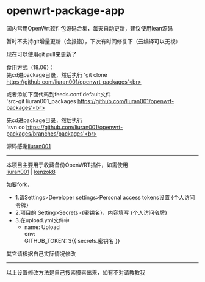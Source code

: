 # openwrt-package-app
国内常用OpenWrt软件包源码合集，每天自动更新，建议使用lean源码

暂时不支持git增量更新（会报错），下次有时间修复下（云编译可以无视）

现在可以使用git pull来更新了

食用方式（18.06）：<br>
 先cd进package目录，然后执行
'git clone https://github.com/liuran001/openwrt-packages'<br>
   
或者添加下面代码到feeds.conf.default文件<br>
'src-git liuran001_packages https://github.com/liuran001/openwrt-packages'<br>
   
先cd进package目录，然后执行<br>
'svn co https://github.com/liuran001/openwrt-packages/branches/packages'<br>
 
源码感谢[liuran001](https://github.com/liuran001/openwrt-packages)<br>

-------------------------------------------------------------------------------
本项目主要用于收藏备份OpenWRT插件，如需使用<br>
[liuran001](https://github.com/liuran001/openwrt-packages) | [kenzok8](https://github.com/kenzok8/openwrt-packages)<br>

如要fork，<br>
* 1.请Settings>Developer settings>Personal access tokens设置 {个人访问令牌}<br>
* 2.项目的 Setting>Secrets>{密钥名}，内容填写 {个人访问令牌}<br>
* 3.在upload.yml文件中<br>
  - name: Upload<br>
     env: <br>
      GITHUB_TOKEN: ${{ secrets.密钥名 }}<br>
 
其它请根据自己实际情况修改<br>
 
------------------------------------------------------------------------------
以上设置修改方法是自己搜索摸索出来，如有不对请教教我<br>
